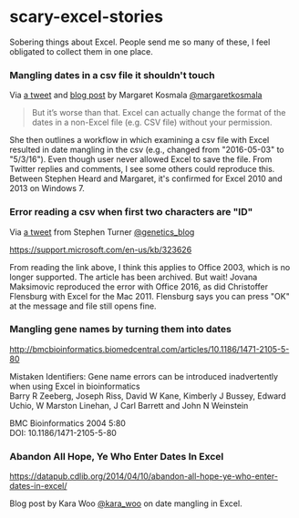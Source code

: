 # scary-excel-stories

Sobering things about Excel. People send me so many of these, I feel obligated to collect them in one place.

### Mangling dates in a csv file it shouldn't touch

Via [a tweet](https://twitter.com/margaretkosmala/status/750631497527226368) and [blog post](http://ecologybits.com/index.php/2016/07/06/beware-this-scary-thing-excel-can-do-to-your-data/) by Margaret Kosmala [\@margaretkosmala](https://twitter.com/margaretkosmala)

> But it’s worse than that. Excel can actually change the format of the dates in a non-Excel file (e.g. CSV file) without your permission.

She then outlines a workflow in which examining a csv file with Excel resulted in date mangling in the csv (e.g., changed from "2016-05-03" to "5/3/16"). Even though user never allowed Excel to save the file. From Twitter replies and comments, I see some others could reproduce this. Between Stephen Heard and Margaret, it's confirmed for Excel 2010 and 2013 on Windows 7.

### Error reading a csv when first two characters are "ID"

Via [a tweet](https://twitter.com/genetics_blog/status/750691299393675264) from Stephen Turner [\@genetics_blog](https://twitter.com/genetics_blog)

<https://support.microsoft.com/en-us/kb/323626>

From reading the link above, I think this applies to Office 2003, which is no longer supported. The article has been archived. But wait! Jovana Maksimovic reproduced the error with Office 2016, as did Christoffer Flensburg with Excel for the Mac 2011. Flensburg says you can press "OK" at the message and file still opens fine.

### Mangling gene names by turning them into dates

http://bmcbioinformatics.biomedcentral.com/articles/10.1186/1471-2105-5-80

Mistaken Identifiers: Gene name errors can be introduced inadvertently when using Excel in bioinformatics  
Barry R Zeeberg, Joseph Riss, David W Kane, Kimberly J Bussey, Edward Uchio, W Marston Linehan, J Carl Barrett and John N Weinstein

BMC Bioinformatics 2004 5:80  
DOI: 10.1186/1471-2105-5-80

### Abandon All Hope, Ye Who Enter Dates In Excel

https://datapub.cdlib.org/2014/04/10/abandon-all-hope-ye-who-enter-dates-in-excel/

Blog post by Kara Woo [\@kara_woo](https://twitter.com/kara_woo) on date mangling in Excel.
